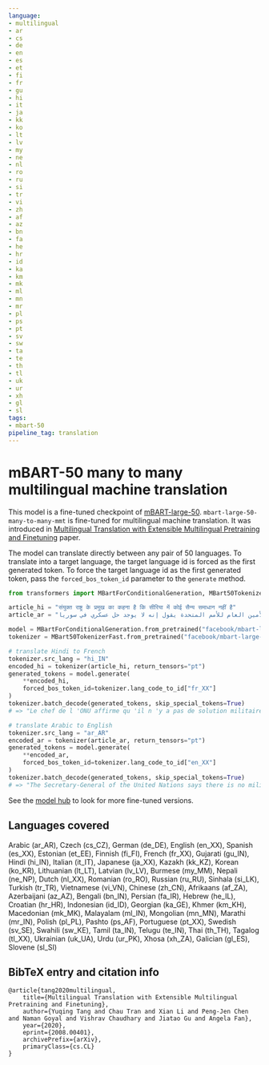```yaml
---
language:
- multilingual
- ar
- cs
- de
- en
- es
- et
- fi
- fr
- gu
- hi
- it
- ja
- kk
- ko
- lt
- lv
- my
- ne
- nl
- ro
- ru
- si
- tr
- vi
- zh
- af
- az
- bn
- fa
- he
- hr
- id
- ka
- km
- mk
- ml
- mn
- mr
- pl
- ps
- pt
- sv
- sw
- ta
- te
- th
- tl
- uk
- ur
- xh
- gl
- sl
tags:
- mbart-50
pipeline_tag: translation
---
```


# mBART-50 many to many multilingual machine translation


This model is a fine-tuned checkpoint of [mBART-large-50](https://huggingface.co/facebook/mbart-large-50). `mbart-large-50-many-to-many-mmt` is fine-tuned for multilingual machine translation. It was introduced in [Multilingual Translation with Extensible Multilingual Pretraining and Finetuning](https://arxiv.org/abs/2008.00401) paper.


The model can translate directly between any pair of 50 languages. To translate into a target language, the target language id is forced as the first generated token. To force the target language id as the first generated token, pass the `forced_bos_token_id` parameter to the `generate` method.


```python
from transformers import MBartForConditionalGeneration, MBart50TokenizerFast

article_hi = "संयुक्त राष्ट्र के प्रमुख का कहना है कि सीरिया में कोई सैन्य समाधान नहीं है"
article_ar = "الأمين العام للأمم المتحدة يقول إنه لا يوجد حل عسكري في سوريا."

model = MBartForConditionalGeneration.from_pretrained("facebook/mbart-large-50-many-to-many-mmt")
tokenizer = MBart50TokenizerFast.from_pretrained("facebook/mbart-large-50-many-to-many-mmt")

# translate Hindi to French
tokenizer.src_lang = "hi_IN"
encoded_hi = tokenizer(article_hi, return_tensors="pt")
generated_tokens = model.generate(
    **encoded_hi,
    forced_bos_token_id=tokenizer.lang_code_to_id["fr_XX"]
)
tokenizer.batch_decode(generated_tokens, skip_special_tokens=True)
# => "Le chef de l 'ONU affirme qu 'il n 'y a pas de solution militaire dans la Syrie."

# translate Arabic to English
tokenizer.src_lang = "ar_AR"
encoded_ar = tokenizer(article_ar, return_tensors="pt")
generated_tokens = model.generate(
    **encoded_ar,
    forced_bos_token_id=tokenizer.lang_code_to_id["en_XX"]
)
tokenizer.batch_decode(generated_tokens, skip_special_tokens=True)
# => "The Secretary-General of the United Nations says there is no military solution in Syria."
```


See the [model hub](https://huggingface.co/models?filter=mbart-50) to look for more fine-tuned versions.


## Languages covered
Arabic (ar_AR), Czech (cs_CZ), German (de_DE), English (en_XX), Spanish (es_XX), Estonian (et_EE), Finnish (fi_FI), French (fr_XX), Gujarati (gu_IN), Hindi (hi_IN), Italian (it_IT), Japanese (ja_XX), Kazakh (kk_KZ), Korean (ko_KR), Lithuanian (lt_LT), Latvian (lv_LV), Burmese (my_MM), Nepali (ne_NP), Dutch (nl_XX), Romanian (ro_RO), Russian (ru_RU), Sinhala (si_LK), Turkish (tr_TR), Vietnamese (vi_VN), Chinese (zh_CN), Afrikaans (af_ZA), Azerbaijani (az_AZ), Bengali (bn_IN), Persian (fa_IR), Hebrew (he_IL), Croatian (hr_HR), Indonesian (id_ID), Georgian (ka_GE), Khmer (km_KH), Macedonian (mk_MK), Malayalam (ml_IN), Mongolian (mn_MN), Marathi (mr_IN), Polish (pl_PL), Pashto (ps_AF), Portuguese (pt_XX), Swedish (sv_SE), Swahili (sw_KE), Tamil (ta_IN), Telugu (te_IN), Thai (th_TH), Tagalog (tl_XX), Ukrainian (uk_UA), Urdu (ur_PK), Xhosa (xh_ZA), Galician (gl_ES), Slovene (sl_SI)


## BibTeX entry and citation info
```
@article{tang2020multilingual,
    title={Multilingual Translation with Extensible Multilingual Pretraining and Finetuning},
    author={Yuqing Tang and Chau Tran and Xian Li and Peng-Jen Chen and Naman Goyal and Vishrav Chaudhary and Jiatao Gu and Angela Fan},
    year={2020},
    eprint={2008.00401},
    archivePrefix={arXiv},
    primaryClass={cs.CL}
}
```
